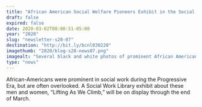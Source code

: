 ```yaml
---
title: "African American Social Welfare Pioneers Exhibit in the Social Work Library"
draft: false
expired: false
date: 2020-03-02T00:00:51-05:00
year: "2020"
slug: "newsletter-s20-07"
destination: "http://bit.ly/bcnl030220"
imagethumb: "2020/blog-s20-news07.png"
imagealt: "Several black and white photos of prominent African Americans"
type: "news"
---
```


 African-Americans were prominent in social work during the Progressive Era, but are often overlooked. A Social Work Library exhibit about these men and women,  “Lifting As We Climb,” will be on display through the end of March. 